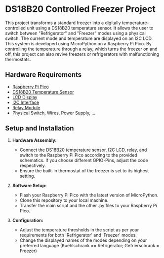 # DS18B20 Controlled Freezer Project
This project transforms a standard freezer into a digitally temperature-controlled unit using a DS18B20 temperature sensor. It allows the user to switch between "Refrigerator" and "Freezer" modes using a physical switch. The current mode and temperature are displayed on an I2C LCD. This system is developed using MicroPython on a Raspberry Pi Pico. By controlling the temperature through a relay, which turns the freezer on and off, this project can also revive freezers or refrigerators with malfunctioning thermostats.

## Hardware Requirements
- [Raspberry Pi Pico](https://www.berrybase.de/raspberry-pi-pico-rp2040-mikrocontroller-board)
- [DS18B20 Temperature Sensor](https://www.berrybase.de/ds18b20-ic-digitaler-temperatursensor-wasserdicht?c=98)
- [LCD Display](https://www.berrybase.de/alphanumerisches-lcd-16x2-blau/weiss?c=124)
- [I2C Interface](https://www.berrybase.de/iic/i2c-interface-fuer-1602/2004-displays)
- [Relay Module](https://www.berrybase.de/5v-1-kanal-relais-modul?c=2242)
- Physical Switch, Wires, Power Supply, ...

## Setup and Installation
1. **Hardware Assembly:**
   - Connect the DS18B20 temperature sensor, I2C LCD, relay, and switch to the Raspberry Pi Pico according to the provided schematics. If you choose different GPIO-Pins, adjust the code respectively.
   - Ensure the built-in thermostat of the freezer is set to its highest setting.

2. **Software Setup:**
   - Flash your Raspberry Pi Pico with the latest version of MicroPython.
   - Clone this repository to your local machine.
   - Transfer the main script and the other .py files to your Raspberry Pi Pico.

3. **Configuration:**
   - Adjust the temperature thresholds in the script as per your requirements for both 'Refrigerator' and 'Freezer' modes.
   - Change the displayed names of the modes depending on your preferred language (Kuehlschrank == Refrigerator; Gefrierschrank = Freezer)
